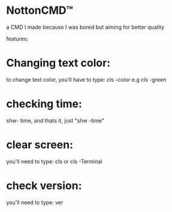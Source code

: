 # NottonCMD™
a CMD I made because I was bored but aiming for better quality

features:

# Changing text color:
  to change text color, you'll have to type: cls -color e.g cls -green

# checking time:
  shw- time, and thats it, just "shw -time"

# clear screen:
  you'll need to type: cls or cls -Terminal

# check version:
  you'll need to type: ver
